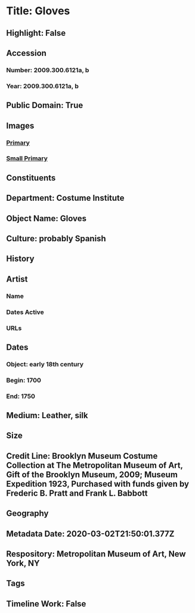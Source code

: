 # Title: Gloves
## Highlight: False
## Accession
### Number: 2009.300.6121a, b
### Year: 2009.300.6121a, b
## Public Domain: True
## Images
### [Primary](https://images.metmuseum.org/CRDImages/ci/original/27208a-b_CP2.jpg)
### [Small Primary](https://images.metmuseum.org/CRDImages/ci/web-large/27208a-b_CP2.jpg)
## Constituents
## Department: Costume Institute
## Object Name: Gloves
## Culture: probably Spanish
## History
## Artist
### Name
### Dates Active
### URLs
## Dates
### Object: early 18th century
### Begin: 1700
### End: 1750
## Medium: Leather, silk
## Size
## Credit Line: Brooklyn Museum Costume Collection at The Metropolitan Museum of Art, Gift of the Brooklyn Museum, 2009; Museum Expedition 1923, Purchased with funds given by Frederic B. Pratt and Frank L. Babbott
## Geography
## Metadata Date: 2020-03-02T21:50:01.377Z
## Respository: Metropolitan Museum of Art, New York, NY
## Tags
## Timeline Work: False